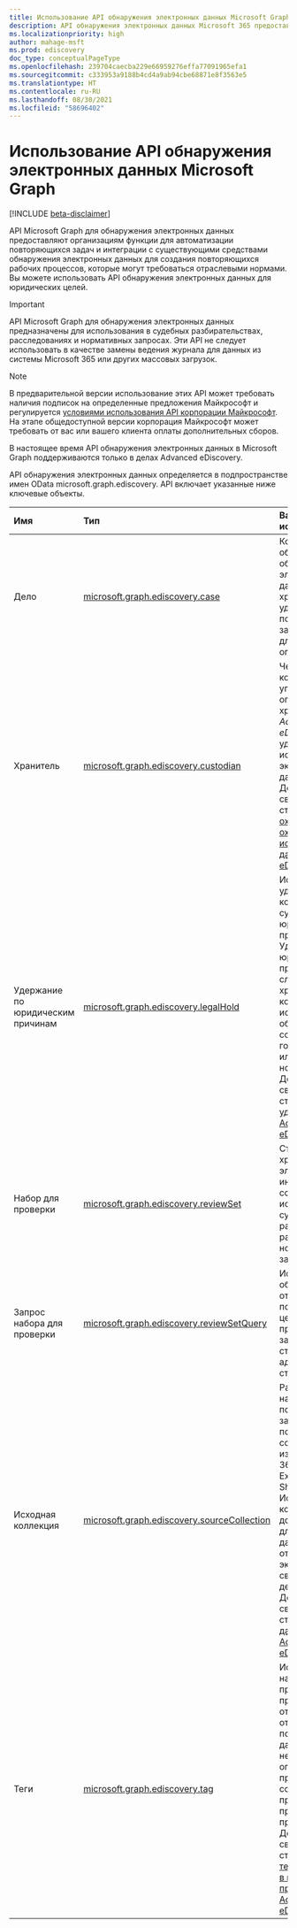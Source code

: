 ```yaml
---
title: Использование API обнаружения электронных данных Microsoft Graph
description: API обнаружения электронных данных Microsoft 365 предоставляют организациям функции для автоматизации повторяющихся задач и интеграции с существующими средствами обнаружения электронных данных для создания повторяющихся рабочих процессов, которые могут требоваться отраслевыми нормами. Вы можете использовать API обнаружения электронных данных для юридических целей.
ms.localizationpriority: high
author: mahage-msft
ms.prod: ediscovery
doc_type: conceptualPageType
ms.openlocfilehash: 239704caecba229e66959276effa77091965efa1
ms.sourcegitcommit: c333953a9188b4cd4a9ab94cbe68871e8f3563e5
ms.translationtype: HT
ms.contentlocale: ru-RU
ms.lasthandoff: 08/30/2021
ms.locfileid: "58696402"
---
```

# <a name="use-the-microsoft-graph-ediscovery-api"></a>Использование API обнаружения электронных данных Microsoft Graph

[!INCLUDE [beta-disclaimer](../../includes/beta-disclaimer.md)]

API Microsoft Graph для обнаружения электронных данных предоставляют организациям функции для автоматизации повторяющихся задач и интеграции с существующими средствами обнаружения электронных данных для создания повторяющихся рабочих процессов, которые могут требоваться отраслевыми нормами. Вы можете использовать API обнаружения электронных данных для юридических целей.

> [!IMPORTANT]
> API Microsoft Graph для обнаружения электронных данных предназначены для использования в судебных разбирательствах, расследованиях и нормативных запросах. Эти API не следует использовать в качестве замены ведения журнала для данных из системы Microsoft 365 или других массовых загрузок.

> [!NOTE]
> В предварительной версии использование этих API может требовать наличия подписок на определенные предложения Майкрософт и регулируется [условиями использования API корпорации Майкрософт](/legal/microsoft-apis/terms-of-use?context=graph%252fcontext).  На этапе общедоступной версии корпорация Майкрософт может требовать от вас или вашего клиента оплаты дополнительных сборов.
>
> В настоящее время API обнаружения электронных данных в Microsoft Graph поддерживаются только в делах Advanced eDiscovery.

API обнаружения электронных данных определяется в подпространстве имен OData microsoft.graph.ediscovery. API включает указанные ниже ключевые объекты.

| Имя | Тип       | Вариант использования |
|:-|:-|:-|
| Дело | [microsoft.graph.ediscovery.case](ediscovery-case.md) | Контейнер для всех объектов обнаружения электронных данных, включая хранителей, удержания, поисковые запросы, наборы для проверки и операции экспорта. |
| Хранитель | [microsoft.graph.ediscovery.custodian](ediscovery-custodian.md) | Человек и данные, которыми он управляет. После определения хранителей служба *Advanced eDiscovery* может удерживать, искать, выбирать и экспортировать их данные. Дополнительные сведения см. в статье [Работа с охраняемыми и не охраняемыми источниками данных в Advanced eDiscovery](/microsoft-365/compliance/managing-custodians).|
| Удержание по юридическим причинам | [microsoft.graph.ediscovery.legalHold](ediscovery-legalhold.md) | Используется для удержания контента по судебным и юридическим причинам. Удержание по юридическим причинам не следует путать с хранением, которое обычно используется для обеспечения соответствия государственным или отраслевым нормам. Дополнительные сведения см. в статье [Управление удержаниями в Advanced eDiscovery](https://docs.microsoft.com/microsoft-365/compliance/managing-holds).|
| Набор для проверки| [microsoft.graph.ediscovery.reviewSet](ediscovery-reviewset.md) | Статический набор хранимой в электронном виде информации, собранной для использования в судебном разбирательстве, расследовании или нормативном запросе. |
| Запрос набора для проверки | [microsoft.graph.ediscovery.reviewSetQuery](ediscovery-reviewsetquery.md) | Используется для обнаружения, отбора, проверки и пометки [ESI](https://en.wikipedia.org/wiki/Electronically_stored_information_(Federal_Rules_of_Civil_Procedure)) с целью предоставления запросившей стороне или адвокату другой стороны.|
| Исходная коллекция| [microsoft.graph.ediscovery.sourceCollection](ediscovery-sourcecollection.md)| Распространенное название — поисковые запросы. Они позволяют собирать данные из служб Microsoft 365, таких как Exchange, SharePoint и Teams. Исходные коллекции можно добавить в набор для проверки для дальнейшего отбора и конечного экспорта данных, связанных с вашим делом. Дополнительные сведения см. в статье [Сбор данных для дела в Advanced eDiscovery](/microsoft-365/compliance/collecting-data-for-ediscovery).|
| Теги | [microsoft.graph.ediscovery.tag](ediscovery-tag.md) | Используется в наборе для проверки во время проверки или отбора, чтобы отделить подходящие данные от неподходящих, определить привилегированное содержимое или просто помочь в процессе проверки.  Дополнительные сведения см. в статье [Добавление тегов к документам в наборе для проверки в Advanced eDiscovery](/microsoft-365/compliance/tagging-documents).|
